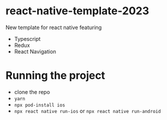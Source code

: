 # react-native-template-2023

New template for react native featuring

- Typescript
- Redux
- React Navigation

# Running the project

- clone the repo
- `yarn`
- `npx pod-install ios`
- `npx react native run-ios` or `npx react native run-android`
